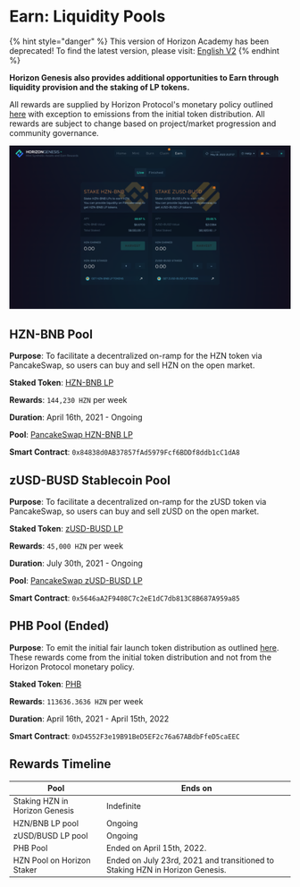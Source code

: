 # Earn: Liquidity Pools

{% hint style="danger" %}
This version of Horizon Academy has been deprecated! To find the latest version, please visit: [English V2](https://academy.horizonprotocol.com/)
{% endhint %}

**Horizon Genesis also provides additional opportunities to Earn through liquidity provision and the staking of LP tokens.**

All rewards are supplied by Horizon Protocol's monetary policy outlined [here](../../horizon-protocol/introduction/tokenomics.md) with exception to emissions from the initial token distribution. All rewards are subject to change based on project/market progression and community governance.

![Active LP Pools for staking.](../../.gitbook/assets/earn-lp-staking.png)

## HZN-BNB Pool <a href="#hzn-bnb-pool" id="hzn-bnb-pool"></a>

**Purpose**: To facilitate a decentralized on-ramp for the HZN token via PancakeSwap, so users can buy and sell HZN on the open market.

**Staked Token**: [HZN-BNB LP](https://bscscan.com/token/0xdc9a574b9b341d4a98ce29005b614e1e27430e74)

**Rewards**: `144,230 HZN` per week

**Duration**: April 16th, 2021 - Ongoing

**Pool**: [PancakeSwap HZN-BNB LP](https://pancakeswap.finance/add/BNB/0xc0eff7749b125444953ef89682201fb8c6a917cd)

**Smart Contract**: `0x84838d0AB37857fAd5979Fcf6BDDf8ddb1cC1dA8`

## zUSD-BUSD Stablecoin Pool <a href="#zusd-busd-stablecoin-pool" id="zusd-busd-stablecoin-pool"></a>

**Purpose**: To facilitate a decentralized on-ramp for the zUSD token via PancakeSwap, so users can buy and sell zUSD on the open market.

**Staked Token**: [zUSD-BUSD LP](https://bscscan.com/token/0xc3bf4e0ea6b76c8edd838e14be2116c862c88bdf)

**Rewards**: `45,000 HZN` per week

**Duration**: July 30th, 2021 - Ongoing

**Pool**: [PancakeSwap zUSD-BUSD LP](https://pancakeswap.finance/add/0xe9e7CEA3DedcA5984780Bafc599bD69ADd087D56/0xF0186490B18CB74619816CfC7FeB51cdbe4ae7b9)

**Smart Contract**: `0x5646aA2F9408C7c2eE1dC7db813C8B687A959a85`

## PHB Pool (Ended) <a href="#phb-pool" id="phb-pool"></a>

**Purpose**: To emit the initial fair launch token distribution as outlined [here](https://horizonprotocol.medium.com/horizon-protocol-hzn-staking-details-4858648f8128). These rewards come from the initial token distribution and not from the Horizon Protocol monetary policy.

**Staked Token**: [PHB](https://bscscan.com/token/0xdff88a0a43271344b760b58a35076bf05524195c)

**Rewards**: `113636.3636 HZN` per week

**Duration**: April 16th, 2021 - April 15th, 2022

**Smart Contract**: `0xD4552F3e19B91BeD5EF2c76a67ABdbFfeD5caEEC`

## Rewards Timeline

| Pool                           | Ends on                                                                      |
| ------------------------------ | ---------------------------------------------------------------------------- |
| Staking HZN in Horizon Genesis | Indefinite                                                                   |
| HZN/BNB LP pool                | Ongoing                                                                      |
| zUSD/BUSD LP pool              | Ongoing                                                                      |
| PHB Pool                       | Ended on April 15th, 2022.                                                   |
| HZN Pool on Horizon Staker     | Ended on July 23rd, 2021 and transitioned to Staking HZN in Horizon Genesis. |

